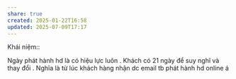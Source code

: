 ```yaml
---
share: true
created: 2025-01-22T16:58
updated: 2025-07-09T17:17
---
```

Khái niệm:: 

Ngày phát hành hd là có hiệu lực luôn . Khách có 21 ngày để suy nghĩ và thay đổi . Nghĩa là từ lúc khách hàng nhận dc email tb phát hành hd online á
